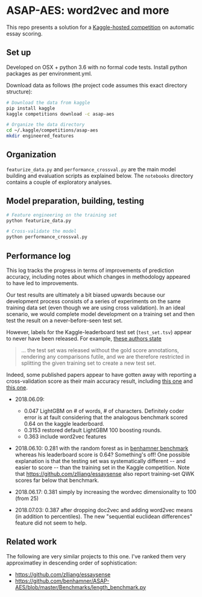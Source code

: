 # ASAP-AES: word2vec and more

This repo presents a solution for a 
[Kaggle-hosted competition](https://www.kaggle.com/c/asap-aes) 
on automatic essay scoring. 

## Set up

Developed on OSX + python 3.6 with no formal code tests. Install python 
packages as per environment.yml.

Download data as follows (the project code assumes this exact directory structure): 

```bash
# Download the data from kaggle
pip install kaggle
kaggle competitions download -c asap-aes

# Organize the data directory
cd ~/.kaggle/competitions/asap-aes
mkdir engineered_features
```

## Organization

`featurize_data.py` and `performance_crossval.py` are the main model building and
evaluation scripts as explained below. The `notebooks` directory contains a couple of
exploratory analyses.

## Model preparation, building, testing

```bash
# Feature engineering on the training set
python featurize_data.py

# Cross-validate the model
python performance_crossval.py
```

## Performance log

This log tracks the progress in terms of improvements of prediction accuracy, 
including notes about which changes in methodology appeared to have
led to improvements.

Our test results are ultimately a bit biased upwards because our development process
consists of a series of experiments on the same training data set (even though
we are using cross validation). In an ideal scenario, we would complete
model development on a training set and then test the result on a
never-before-seen test set.

However, labels for the Kaggle-leaderboard test set (`test_set.tsv`) appear to
never have been released. For example, [these authors state](https://arxiv.org/pdf/1606.04289.pdf)

> ... the test set was released without
the gold score annotations, rendering any comparisons
futile, and we are therefore restricted in
splitting the given training set to create a new test
set.

Indeed, some published papers appear to have gotten away with reporting a
cross-validation score as their main accuracy result, including 
[this one](https://www.aclweb.org/anthology/D16-1193) and 
[this one](https://dl.acm.org/citation.cfm?id=3098160). 


- 2018.06.09: 
    - 0.047 LightGBM on # of words, # of characters. Definitely coder error is at fault considering 
    that the analogous benchmark scored 0.64 on the kaggle leaderboard.
    - 0.3153 restored default LightGBM 100 boosting rounds.
    - 0.363 include word2vec features

- 2018.06.10: 0.281 with the random forest as in [benhamner benchmark](https://github.com/benhamner/ASAP-AES/blob/master/Benchmarks/length_benchmark.py)
    whereas his leaderboard score is 0.64? Something's off! One possible explanation is that
    the testing set was systematically different -- and easier to score -- than
    the training set in the Kaggle competition. Note that https://github.com/zlliang/essaysense also
    report training-set QWK scores far below that benchmark.

- 2018.06.17: 0.381 simply by increasing the wordvec dimensionality to 100 (from 25)

- 2018.07.03: 0.387 after dropping doc2vec and adding word2vec means (in addition to percentiles).
The new "sequential euclidean differences" feature did not seem to help.


## Related work

The following are very similar projects to this one. I've ranked them very approximatley in 
descending order of sophistication:

- https://github.com/zlliang/essaysense 
- https://github.com/benhamner/ASAP-AES/blob/master/Benchmarks/length_benchmark.py